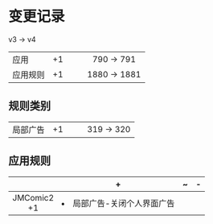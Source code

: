 # 变更记录

v3 -> v4

||||||
|-|:-:|:-:|:-:|:-:|
|应用|+1|||790 -> 791|
|应用规则|+1|||1880 -> 1881|

## 规则类别

||||||
|-|:-:|:-:|:-:|:-:|
|局部广告|+1|||319 -> 320|

## 应用规则

||+|~|-|
|:-:|-|-|-|
|JMComic2<br>+1|<li>局部广告-关闭个人界面广告|||
